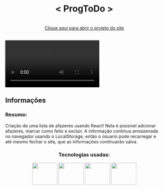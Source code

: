 <h1  align="center">< ProgToDo ></h1>

 <br>
 <div align="center">
<a href="https://prog-to-do.vercel.app">Clique aqui para abrir o projeto do site</a>
 </div>
 <br>
 
 <video src="https://user-images.githubusercontent.com/104663666/186293448-2ba85639-5418-435f-bb39-2d51d341f18d.mp4"></video>
 <br>
 


<h2>Informações</h2>
  
<h3>Resumo:</h3>  Criação de uma lista de afazeres usando React! Nela é possivel adcionar afazeres, marcar como feito e excluir. A informação continua armazenada no navegador usando o LocalStorage, então o úsuario pode recarregar e até mesmo fechar o site, que as informações continuarão salva.
  
 <br>
 
<div align="center">
<h3>Tecnologias usadas:</h3>
 
 <div>
 <img height="70" width="80" src="https://cdn.jsdelivr.net/gh/devicons/devicon/icons/html5/html5-original.svg" />
 <img height="70" width="80" src="https://cdn.jsdelivr.net/gh/devicons/devicon/icons/css3/css3-original.svg" />
 <img height="70" width="80" src="https://cdn.jsdelivr.net/gh/devicons/devicon/icons/javascript/javascript-plain.svg" />
 <img height="70" width="80" src="https://cdn.jsdelivr.net/gh/devicons/devicon/icons/react/react-original.svg" />

  
 </div>
 </div>
